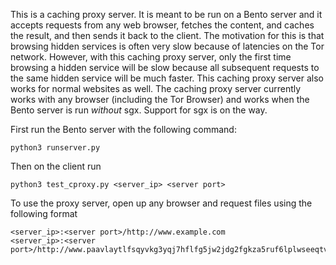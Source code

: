 This is a caching proxy server. It is meant to be run on a Bento server and it accepts requests from any web browser, fetches the content, and caches the result, and then sends it back to the client. The motivation for this is that browsing hidden services is often very slow because of latencies on the Tor network. However, with this caching proxy server, only the first time browsing a hidden service will be slow because all subsequent requests to the same hidden service will be much faster. This caching proxy server also works for normal websites as well. The caching proxy server currently works with any browser (including the Tor Browser) and works when the Bento server is run *without* sgx. Support for sgx is on the way.

First run the Bento server with the following command:
```
python3 runserver.py
```

Then on the client run
```
python3 test_cproxy.py <server_ip> <server port>
```

To use the proxy server, open up any browser and request files using the following format

```
<server_ip>:<server port>/http://www.example.com
<server_ip>:<server port>/http://www.paavlaytlfsqyvkg3yqj7hflfg5jw2jdg2fgkza5ruf6lplwseeqtvyd.onion/
```
